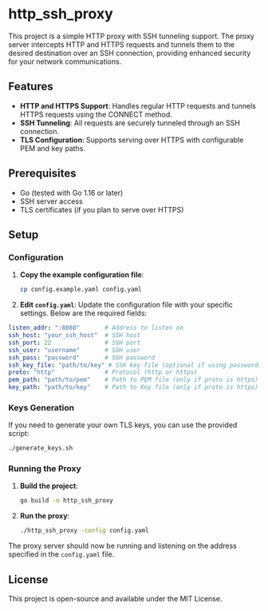 # http_ssh_proxy

This project is a simple HTTP proxy with SSH tunneling support. The proxy server intercepts HTTP and HTTPS requests and tunnels them to the desired destination over an SSH connection, providing enhanced security for your network communications.

## Features

- **HTTP and HTTPS Support**: Handles regular HTTP requests and tunnels HTTPS requests using the CONNECT method.
- **SSH Tunneling**: All requests are securely tunneled through an SSH connection.
- **TLS Configuration**: Supports serving over HTTPS with configurable PEM and key paths.

## Prerequisites

- Go (tested with Go 1.16 or later)
- SSH server access
- TLS certificates (if you plan to serve over HTTPS)

## Setup

### Configuration

1. **Copy the example configuration file**:
    ```bash
    cp config.example.yaml config.yaml
    ```
   
2. **Edit `config.yaml`**: Update the configuration file with your specific settings. Below are the required fields:

```yaml
listen_addr: ":8080"       # Address to listen on
ssh_host: "your_ssh_host"  # SSH host
ssh_port: 22               # SSH port
ssh_user: "username"       # SSH user
ssh_pass: "password"       # SSH password
ssh_key_file: "path/to/key" # SSH key file (optional if using password)
proto: "http"              # Protocol (http or https)
pem_path: "path/to/pem"    # Path to PEM file (only if proto is https)
key_path: "path/to/key"    # Path to Key file (only if proto is https)
```

### Keys Generation

If you need to generate your own TLS keys, you can use the provided script:
```bash
./generate_keys.sh
```

### Running the Proxy

1. **Build the project**:
    ```bash
    go build -o http_ssh_proxy
    ```

2. **Run the proxy**:
    ```bash
    ./http_ssh_proxy -config config.yaml
    ```

The proxy server should now be running and listening on the address specified in the `config.yaml` file.

## License

This project is open-source and available under the MIT License.